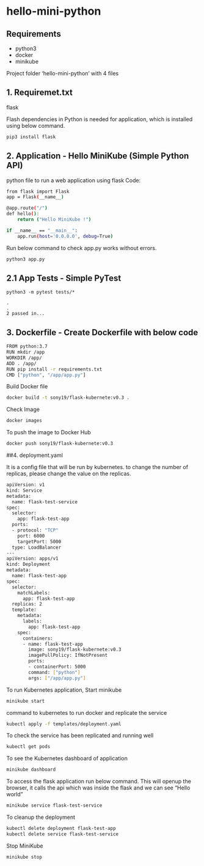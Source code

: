 # hello-mini-python

## Requirements
- python3
- docker
- minikube

Project folder ‘hello-mini-python’ with 4 files

## 1. Requiremet.txt    
flask

Flash dependencies in Python is needed for application, which is installed using below command.

```bash
pip3 install flask 
```

## 2. Application - Hello MiniKube (Simple Python API)
python file to run a web application using flask
Code:

```bash
from flask import Flask
app = Flask(__name__)

@app.route("/")
def hello():
    return ("Hello MiniKube !")

if __name__ == "__main__":
    app.run(host='0.0.0.0', debug=True)
```

Run below command to check app.py works without errors.

```bash
python3 app.py
```

## 2.1 App Tests - Simple PyTest

```
python3 -m pytest tests/*

.
.
2 passed in...
```

## 3. Dockerfile - Create Dockerfile with below code
```bash
FROM python:3.7
RUN mkdir /app
WORKDIR /app/
ADD . /app/
RUN pip install -r requirements.txt
CMD ["python", "/app/app.py"]
```
Build Docker file 

```bash
docker build -t sony19/flask-kubernete:v0.3 .
```

Check Image 

```bash
docker images
```

To push the image to Docker Hub

```bash
docker push sony19/flask-kubernete:v0.3
```

##4. deployment.yaml

It is a config file that will be run by kubernetes. 
to change the number of replicas, please change the value on the replicas.

```bash
apiVersion: v1
kind: Service
metadata:
  name: flask-test-service
spec:
  selector:
    app: flask-test-app
  ports:
  - protocol: "TCP"
    port: 6000
    targetPort: 5000
  type: LoadBalancer
---
apiVersion: apps/v1
kind: Deployment
metadata:
  name: flask-test-app
spec:
  selector:
    matchLabels:
      app: flask-test-app
  replicas: 2
  template:
    metadata:
      labels:
        app: flask-test-app
    spec:
      containers:
      - name: flask-test-app
        image: sony19/flask-kubernete:v0.3
        imagePullPolicy: IfNotPresent
        ports:
        - containerPort: 5000
        command: ["python"]
        args: ["/app/app.py"]
```

To run Kubernetes application, Start minikube

```bash
minikube start
```

command to kubernetes to run docker and replicate the service
```bash
kubectl apply -f templates/deployment.yaml
```

To check the service has been replicated and running well
```bash
kubectl get pods
```

To see the Kubernetes dashboard of application 

```bash
minikube dashboard
```

To access the flask application run below command. This will openup the browser, it calls the api which was inside the flask and we can see “Hello world”
```bash
minikube service flask-test-service
```

To cleanup the deployment
```bash
kubectl delete deployment flask-test-app
kubectl delete service flask-test-service
```

Stop MiniKube
```bash
minikube stop
```